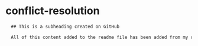 # conflict-resolution

```md
  ## This is a subheading created on GitHub

  All of this content added to the readme file has been added from my remote GitHub repository.
  ```
